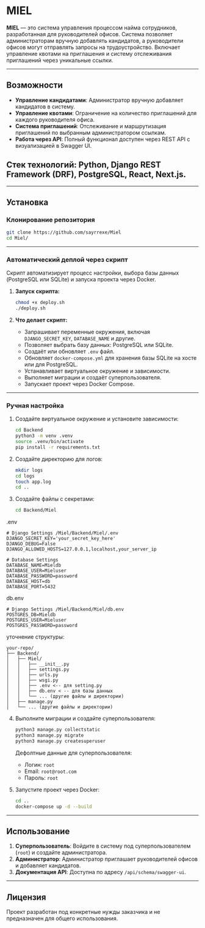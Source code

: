 # MIEL

**MIEL** — это система управления процессом найма сотрудников, разработанная для руководителей офисов. Система позволяет администраторам вручную добавлять кандидатов, а руководители офисов могут отправлять запросы на трудоустройство. Включает управление квотами на приглашения и систему отслеживания приглашений через уникальные ссылки.

---

## Возможности

- **Управление кандидатами**: Администратор вручную добавляет кандидатов в систему.  
- **Управление квотами**: Ограничение на количество приглашений для каждого руководителя офиса.  
- **Система приглашений**: Отслеживание и маршрутизация приглашений по выбранным администратором ссылкам.  
- **Работа через API**: Полный функционал доступен через REST API с визуализацией в Swagger UI.  


##  **Стек технологий**: Python, Django REST Framework (DRF), PostgreSQL, React, Next.js.

---

## Установка

### Клонирование репозитория
```bash
git clone https://github.com/sayrrexe/Miel
cd Miel/
```

---

### Автоматический деплой через скрипт

Скрипт автоматизирует процесс настройки, выбора базы данных (PostgreSQL или SQLite) и запуска проекта через Docker.

1. **Запуск скрипта:**
   ```bash
   chmod +x deploy.sh
   ./deploy.sh
   ```

2. **Что делает скрипт:**
   - Запрашивает переменные окружения, включая `DJANGO_SECRET_KEY`, `DATABASE_NAME` и другие.
   - Позволяет выбрать базу данных: PostgreSQL или SQLite.
   - Создаёт или обновляет `.env` файл.
   - Обновляет `docker-compose.yml` для хранения базы SQLite на хосте или для PostgreSQL.
   - Устанавливает виртуальное окружение и зависимости.
   - Выполняет миграции и создаёт суперпользователя.
   - Запускает проект через Docker Compose.
---

### Ручная настройка 

1. Создайте виртуальное окружение и установите зависимости:
   ```bash
   cd Backend
   python3 -m venv .venv
   source .venv/bin/activate
   pip install -r requirements.txt
   ```

2. Создайте директорию для логов:
   ```bash
   mkdir logs
   cd logs
   touch app.log
   cd ..
   ```

3. Создайте файлы с секретами:
   ```bash
   cd Backend/Miel
   ```
.env
```env
# Django Settings /Miel/Backend/Miel/.env
DJANGO_SECRET_KEY='your_secret_key_here'
DJANGO_DEBUG=False
DJANGO_ALLOWED_HOSTS=127.0.0.1,localhost,your_server_ip

# Database Settings
DATABASE_NAME=Mieldb
DATABASE_USER=Mieluser
DATABASE_PASSWORD=password
DATABASE_HOST=db
DATABASE_PORT=5432

```

db.env
```env
# Django Settings /Miel/Backend/Miel/db.env
POSTGRES_DB=Mieldb
POSTGRES_USER=Mieluser
POSTGRES_PASSWORD=password
```
уточнение структуры:
```
your-repo/
├── Backend/
│   ├── Miel/
│   │   ├── __init__.py
│   │   ├── settings.py
│   │   ├── urls.py
│   │   ├── wsgi.py
│   │   ├── .env <-- для setting.py
│   │   ├── db.env < -- для базы данных
│   │   └── ... (другие файлы и директории)
│   ├── manage.py
│   └── ... (другие файлы и директории)
```

4. Выполните миграции и создайте суперпользователя:
   ```bash
   python3 manage.py collectstatic
   python3 manage.py migrate
   python3 manage.py createsuperuser
   ```

   Дефолтные данные для суперпользователя:
   - Логин: `root`
   - Email: `root@root.com`
   - Пароль: `root`

5. Запустите проект через Docker:
   ```bash
   cd ..
   docker-compose up -d --build
   ```

---
## Использование

1. **Суперпользователь**: Войдите в систему под суперпользователем (`root`) и создайте администратора.  
2. **Администратор**: Администратор приглашает руководителей офисов и добавляет кандидатов.  
3. **Документация API**: Доступна по адресу `/api/schema/swagger-ui`.

---

## Лицензия

Проект разработан под конкретные нужды заказчика и не предназначен для общего использования.

